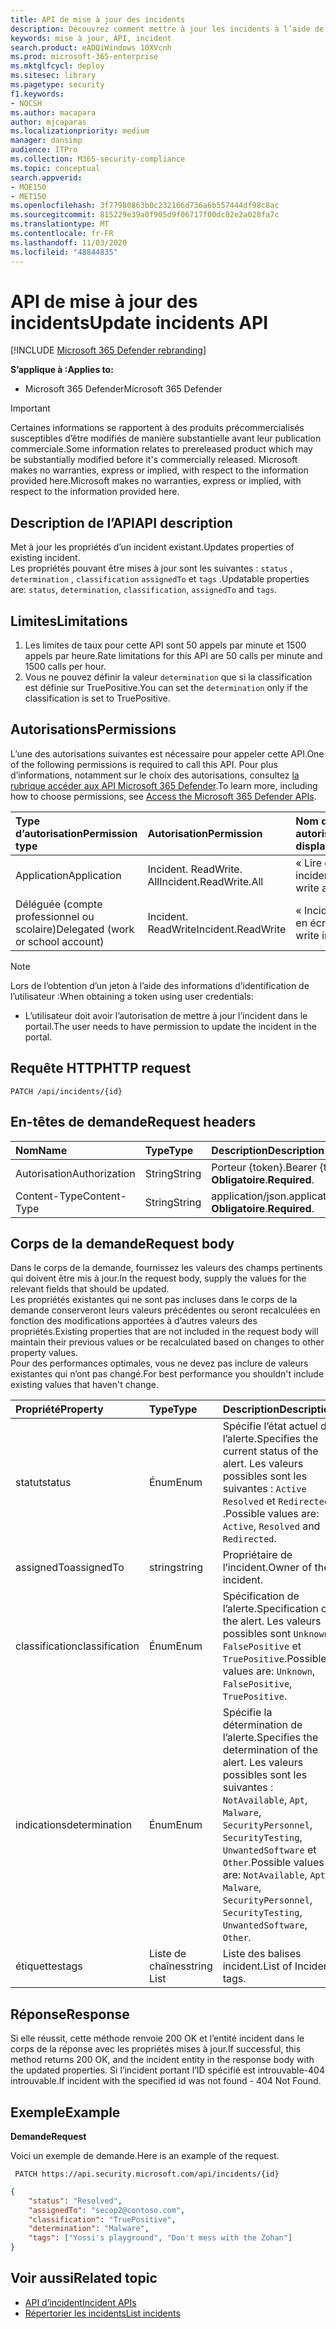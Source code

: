 ```yaml
---
title: API de mise à jour des incidents
description: Découvrez comment mettre à jour les incidents à l’aide de l’API Microsoft 365 Defender
keywords: mise à jour, API, incident
search.product: eADQiWindows 10XVcnh
ms.prod: microsoft-365-enterprise
ms.mktglfcycl: deploy
ms.sitesec: library
ms.pagetype: security
f1.keywords:
- NOCSH
ms.author: macapara
author: mjcaparas
ms.localizationpriority: medium
manager: dansimp
audience: ITPro
ms.collection: M365-security-compliance
ms.topic: conceptual
search.appverid:
- MOE150
- MET150
ms.openlocfilehash: 3f77980863b0c232166d736a6b557444df98c8ac
ms.sourcegitcommit: 815229e39a0f905d9f06717f00dc82e2a028fa7c
ms.translationtype: MT
ms.contentlocale: fr-FR
ms.lasthandoff: 11/03/2020
ms.locfileid: "48844835"
---
```

# <a name="update-incidents-api"></a><span data-ttu-id="e4b66-104">API de mise à jour des incidents</span><span class="sxs-lookup"><span data-stu-id="e4b66-104">Update incidents API</span></span>

[!INCLUDE [Microsoft 365 Defender rebranding](../includes/microsoft-defender.md)]


<span data-ttu-id="e4b66-105">**S’applique à :**</span><span class="sxs-lookup"><span data-stu-id="e4b66-105">**Applies to:**</span></span>
- <span data-ttu-id="e4b66-106">Microsoft 365 Defender</span><span class="sxs-lookup"><span data-stu-id="e4b66-106">Microsoft 365 Defender</span></span>

>[!IMPORTANT] 
><span data-ttu-id="e4b66-107">Certaines informations se rapportent à des produits précommercialisés susceptibles d’être modifiés de manière substantielle avant leur publication commerciale.</span><span class="sxs-lookup"><span data-stu-id="e4b66-107">Some information relates to prereleased product which may be substantially modified before it's commercially released.</span></span> <span data-ttu-id="e4b66-108">Microsoft makes no warranties, express or implied, with respect to the information provided here.</span><span class="sxs-lookup"><span data-stu-id="e4b66-108">Microsoft makes no warranties, express or implied, with respect to the information provided here.</span></span>


## <a name="api-description"></a><span data-ttu-id="e4b66-109">Description de l’API</span><span class="sxs-lookup"><span data-stu-id="e4b66-109">API description</span></span>
<span data-ttu-id="e4b66-110">Met à jour les propriétés d’un incident existant.</span><span class="sxs-lookup"><span data-stu-id="e4b66-110">Updates properties of existing incident.</span></span>
<br><span data-ttu-id="e4b66-111">Les propriétés pouvant être mises à jour sont les suivantes : ```status``` , ```determination``` , ```classification``` ```assignedTo``` et ```tags``` .</span><span class="sxs-lookup"><span data-stu-id="e4b66-111">Updatable properties are: ```status```, ```determination```, ```classification```, ```assignedTo``` and ```tags```.</span></span>


## <a name="limitations"></a><span data-ttu-id="e4b66-112">Limites</span><span class="sxs-lookup"><span data-stu-id="e4b66-112">Limitations</span></span>
1. <span data-ttu-id="e4b66-113">Les limites de taux pour cette API sont 50 appels par minute et 1500 appels par heure.</span><span class="sxs-lookup"><span data-stu-id="e4b66-113">Rate limitations for this API are 50 calls per minute and 1500 calls per hour.</span></span>
2. <span data-ttu-id="e4b66-114">Vous ne pouvez définir la valeur ```determination``` que si la classification est définie sur TruePositive.</span><span class="sxs-lookup"><span data-stu-id="e4b66-114">You can set the ```determination``` only if the classification is set to TruePositive.</span></span>


## <a name="permissions"></a><span data-ttu-id="e4b66-115">Autorisations</span><span class="sxs-lookup"><span data-stu-id="e4b66-115">Permissions</span></span>
<span data-ttu-id="e4b66-116">L’une des autorisations suivantes est nécessaire pour appeler cette API.</span><span class="sxs-lookup"><span data-stu-id="e4b66-116">One of the following permissions is required to call this API.</span></span> <span data-ttu-id="e4b66-117">Pour plus d’informations, notamment sur le choix des autorisations, consultez [la rubrique accéder aux API Microsoft 365 Defender](api-access.md).</span><span class="sxs-lookup"><span data-stu-id="e4b66-117">To learn more, including how to choose permissions, see [Access the Microsoft 365 Defender APIs](api-access.md).</span></span>

<span data-ttu-id="e4b66-118">Type d’autorisation</span><span class="sxs-lookup"><span data-stu-id="e4b66-118">Permission type</span></span> |   <span data-ttu-id="e4b66-119">Autorisation</span><span class="sxs-lookup"><span data-stu-id="e4b66-119">Permission</span></span>  |   <span data-ttu-id="e4b66-120">Nom d’affichage des autorisations</span><span class="sxs-lookup"><span data-stu-id="e4b66-120">Permission display name</span></span>
:---|:---|:---
<span data-ttu-id="e4b66-121">Application</span><span class="sxs-lookup"><span data-stu-id="e4b66-121">Application</span></span> |   <span data-ttu-id="e4b66-122">Incident. ReadWrite. All</span><span class="sxs-lookup"><span data-stu-id="e4b66-122">Incident.ReadWrite.All</span></span> |    <span data-ttu-id="e4b66-123">« Lire et écrire tous les incidents »</span><span class="sxs-lookup"><span data-stu-id="e4b66-123">'Read and write all incidents'</span></span>
<span data-ttu-id="e4b66-124">Déléguée (compte professionnel ou scolaire)</span><span class="sxs-lookup"><span data-stu-id="e4b66-124">Delegated (work or school account)</span></span> | <span data-ttu-id="e4b66-125">Incident. ReadWrite</span><span class="sxs-lookup"><span data-stu-id="e4b66-125">Incident.ReadWrite</span></span> | <span data-ttu-id="e4b66-126">« Incidents en lecture et en écriture »</span><span class="sxs-lookup"><span data-stu-id="e4b66-126">'Read and write incidents'</span></span>

>[!NOTE]
> <span data-ttu-id="e4b66-127">Lors de l’obtention d’un jeton à l’aide des informations d’identification de l’utilisateur :</span><span class="sxs-lookup"><span data-stu-id="e4b66-127">When obtaining a token using user credentials:</span></span>
>- <span data-ttu-id="e4b66-128">L’utilisateur doit avoir l’autorisation de mettre à jour l’incident dans le portail.</span><span class="sxs-lookup"><span data-stu-id="e4b66-128">The user needs to have permission to update the incident in the portal.</span></span>


## <a name="http-request"></a><span data-ttu-id="e4b66-129">Requête HTTP</span><span class="sxs-lookup"><span data-stu-id="e4b66-129">HTTP request</span></span>

```
PATCH /api/incidents/{id}
```

## <a name="request-headers"></a><span data-ttu-id="e4b66-130">En-têtes de demande</span><span class="sxs-lookup"><span data-stu-id="e4b66-130">Request headers</span></span>

<span data-ttu-id="e4b66-131">Nom</span><span class="sxs-lookup"><span data-stu-id="e4b66-131">Name</span></span> | <span data-ttu-id="e4b66-132">Type</span><span class="sxs-lookup"><span data-stu-id="e4b66-132">Type</span></span> | <span data-ttu-id="e4b66-133">Description</span><span class="sxs-lookup"><span data-stu-id="e4b66-133">Description</span></span>
:---|:---|:---
<span data-ttu-id="e4b66-134">Autorisation</span><span class="sxs-lookup"><span data-stu-id="e4b66-134">Authorization</span></span> | <span data-ttu-id="e4b66-135">String</span><span class="sxs-lookup"><span data-stu-id="e4b66-135">String</span></span> | <span data-ttu-id="e4b66-136">Porteur {token}.</span><span class="sxs-lookup"><span data-stu-id="e4b66-136">Bearer {token}.</span></span> <span data-ttu-id="e4b66-137">**Obligatoire**.</span><span class="sxs-lookup"><span data-stu-id="e4b66-137">**Required**.</span></span>
<span data-ttu-id="e4b66-138">Content-Type</span><span class="sxs-lookup"><span data-stu-id="e4b66-138">Content-Type</span></span> | <span data-ttu-id="e4b66-139">String</span><span class="sxs-lookup"><span data-stu-id="e4b66-139">String</span></span> | <span data-ttu-id="e4b66-140">application/json.</span><span class="sxs-lookup"><span data-stu-id="e4b66-140">application/json.</span></span> <span data-ttu-id="e4b66-141">**Obligatoire**.</span><span class="sxs-lookup"><span data-stu-id="e4b66-141">**Required**.</span></span>


## <a name="request-body"></a><span data-ttu-id="e4b66-142">Corps de la demande</span><span class="sxs-lookup"><span data-stu-id="e4b66-142">Request body</span></span>
<span data-ttu-id="e4b66-143">Dans le corps de la demande, fournissez les valeurs des champs pertinents qui doivent être mis à jour.</span><span class="sxs-lookup"><span data-stu-id="e4b66-143">In the request body, supply the values for the relevant fields that should be updated.</span></span>
<br><span data-ttu-id="e4b66-144">Les propriétés existantes qui ne sont pas incluses dans le corps de la demande conserveront leurs valeurs précédentes ou seront recalculées en fonction des modifications apportées à d’autres valeurs des propriétés.</span><span class="sxs-lookup"><span data-stu-id="e4b66-144">Existing properties that are not included in the request body will maintain their previous values or be recalculated based on changes to other property values.</span></span> 
<br><span data-ttu-id="e4b66-145">Pour des performances optimales, vous ne devez pas inclure de valeurs existantes qui n’ont pas changé.</span><span class="sxs-lookup"><span data-stu-id="e4b66-145">For best performance you shouldn't include existing values that haven't change.</span></span>

<span data-ttu-id="e4b66-146">Propriété</span><span class="sxs-lookup"><span data-stu-id="e4b66-146">Property</span></span> | <span data-ttu-id="e4b66-147">Type</span><span class="sxs-lookup"><span data-stu-id="e4b66-147">Type</span></span> | <span data-ttu-id="e4b66-148">Description</span><span class="sxs-lookup"><span data-stu-id="e4b66-148">Description</span></span>
:---|:---|:---
<span data-ttu-id="e4b66-149">statut</span><span class="sxs-lookup"><span data-stu-id="e4b66-149">status</span></span> | <span data-ttu-id="e4b66-150">Énum</span><span class="sxs-lookup"><span data-stu-id="e4b66-150">Enum</span></span> | <span data-ttu-id="e4b66-151">Spécifie l’état actuel de l’alerte.</span><span class="sxs-lookup"><span data-stu-id="e4b66-151">Specifies the current status of the alert.</span></span> <span data-ttu-id="e4b66-152">Les valeurs possibles sont les suivantes : ```Active``` ```Resolved``` et ```Redirected``` .</span><span class="sxs-lookup"><span data-stu-id="e4b66-152">Possible values are: ```Active```, ```Resolved``` and ```Redirected```.</span></span>
<span data-ttu-id="e4b66-153">assignedTo</span><span class="sxs-lookup"><span data-stu-id="e4b66-153">assignedTo</span></span> | <span data-ttu-id="e4b66-154">string</span><span class="sxs-lookup"><span data-stu-id="e4b66-154">string</span></span> | <span data-ttu-id="e4b66-155">Propriétaire de l’incident.</span><span class="sxs-lookup"><span data-stu-id="e4b66-155">Owner of the incident.</span></span>
<span data-ttu-id="e4b66-156">classification</span><span class="sxs-lookup"><span data-stu-id="e4b66-156">classification</span></span> | <span data-ttu-id="e4b66-157">Énum</span><span class="sxs-lookup"><span data-stu-id="e4b66-157">Enum</span></span> | <span data-ttu-id="e4b66-158">Spécification de l’alerte.</span><span class="sxs-lookup"><span data-stu-id="e4b66-158">Specification of the alert.</span></span> <span data-ttu-id="e4b66-159">Les valeurs possibles sont ```Unknown```, ```FalsePositive``` et ```TruePositive```.</span><span class="sxs-lookup"><span data-stu-id="e4b66-159">Possible values are: ```Unknown```, ```FalsePositive```, ```TruePositive```.</span></span>
<span data-ttu-id="e4b66-160">indications</span><span class="sxs-lookup"><span data-stu-id="e4b66-160">determination</span></span> | <span data-ttu-id="e4b66-161">Énum</span><span class="sxs-lookup"><span data-stu-id="e4b66-161">Enum</span></span> | <span data-ttu-id="e4b66-162">Spécifie la détermination de l’alerte.</span><span class="sxs-lookup"><span data-stu-id="e4b66-162">Specifies the determination of the alert.</span></span> <span data-ttu-id="e4b66-163">Les valeurs possibles sont les suivantes : ```NotAvailable```, ```Apt```, ```Malware```, ```SecurityPersonnel```, ```SecurityTesting```, ```UnwantedSoftware``` et ```Other```.</span><span class="sxs-lookup"><span data-stu-id="e4b66-163">Possible values are: ```NotAvailable```, ```Apt```, ```Malware```, ```SecurityPersonnel```, ```SecurityTesting```, ```UnwantedSoftware```, ```Other```.</span></span>
<span data-ttu-id="e4b66-164">étiquettes</span><span class="sxs-lookup"><span data-stu-id="e4b66-164">tags</span></span> | <span data-ttu-id="e4b66-165">Liste de chaînes</span><span class="sxs-lookup"><span data-stu-id="e4b66-165">string List</span></span> | <span data-ttu-id="e4b66-166">Liste des balises incident.</span><span class="sxs-lookup"><span data-stu-id="e4b66-166">List of Incident tags.</span></span>



## <a name="response"></a><span data-ttu-id="e4b66-167">Réponse</span><span class="sxs-lookup"><span data-stu-id="e4b66-167">Response</span></span>
<span data-ttu-id="e4b66-168">Si elle réussit, cette méthode renvoie 200 OK et l’entité incident dans le corps de la réponse avec les propriétés mises à jour.</span><span class="sxs-lookup"><span data-stu-id="e4b66-168">If successful, this method returns 200 OK, and the incident entity in the response body with the updated properties.</span></span> <span data-ttu-id="e4b66-169">Si l’incident portant l’ID spécifié est introuvable-404 introuvable.</span><span class="sxs-lookup"><span data-stu-id="e4b66-169">If incident with the specified id was not found - 404 Not Found.</span></span>


## <a name="example"></a><span data-ttu-id="e4b66-170">Exemple</span><span class="sxs-lookup"><span data-stu-id="e4b66-170">Example</span></span>

<span data-ttu-id="e4b66-171">**Demande**</span><span class="sxs-lookup"><span data-stu-id="e4b66-171">**Request**</span></span>

<span data-ttu-id="e4b66-172">Voici un exemple de demande.</span><span class="sxs-lookup"><span data-stu-id="e4b66-172">Here is an example of the request.</span></span>

```
 PATCH https://api.security.microsoft.com/api/incidents/{id}
```

```json
{
    "status": "Resolved",
    "assignedTo": "secop2@contoso.com",
    "classification": "TruePositive",
    "determination": "Malware",
    "tags": ["Yossi's playground", "Don't mess with the Zohan"]
}
```


## <a name="related-topic"></a><span data-ttu-id="e4b66-173">Voir aussi</span><span class="sxs-lookup"><span data-stu-id="e4b66-173">Related topic</span></span>
- [<span data-ttu-id="e4b66-174">API d’incident</span><span class="sxs-lookup"><span data-stu-id="e4b66-174">Incident APIs</span></span>](api-incident.md)
- [<span data-ttu-id="e4b66-175">Répertorier les incidents</span><span class="sxs-lookup"><span data-stu-id="e4b66-175">List incidents</span></span>](api-list-incidents.md)
